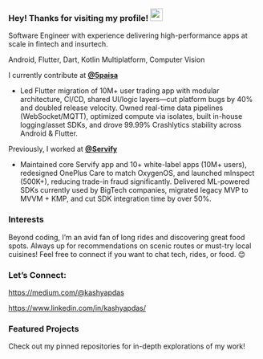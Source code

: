 ### Hey! Thanks for visiting my profile! <img src="https://media.giphy.com/media/hvRJCLFzcasrR4ia7z/giphy.gif" width="25px" />

Software Engineer with experience delivering high-performance apps at scale in fintech and insurtech. 

Android, Flutter, Dart, Kotlin Multiplatform, Computer Vision 

I currently contribute at [**@5paisa**](https://www.5paisa.com/)

- Led Flutter migration of 10M+ user trading app with modular architecture, CI/CD, shared UI/logic layers—cut platform bugs by 40% and doubled release velocity. Owned real-time data pipelines (WebSocket/MQTT), optimized compute via isolates, built in-house logging/asset SDKs, and drove 99.99% Crashlytics stability across Android & Flutter.

Previously, I worked at [**@Servify**](https://servify.in/) 

- Maintained core Servify app and 10+ white-label apps (10M+ users), redesigned OnePlus Care to match OxygenOS, and launched mInspect (500K+), reducing trade-in fraud significantly. Delivered ML-powered SDKs currently used by BigTech companies, migrated legacy MVP to MVVM + KMP, and cut SDK integration time by over 50%.

### Interests

Beyond coding, I’m an avid fan of long rides and discovering great food spots. Always up for recommendations on scenic routes or must-try local cuisines! Feel free to connect if you want to chat tech, rides, or food. 😊

### Let’s Connect: 

https://medium.com/@kashyapdas

https://www.linkedin.com/in/kashyapdas/

### Featured Projects

Check out my pinned repositories for in-depth explorations of my work!
